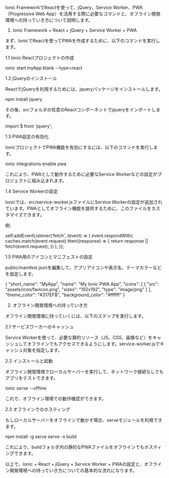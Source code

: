 Ionic FrameworkでReactを使って、jQuery、Service Worker、PWA（Progressive Web App）を活用する際に必要なコマンドと、オフライン開発環境への持っていき方について説明します。

1. Ionic Framework + React + jQuery + Service Worker + PWA

まず、IonicでReactを使ってPWAを作成するために、以下のコマンドを実行します。

1.1 Ionic Reactプロジェクトの作成

ionic start myApp blank --type=react

1.2 jQueryのインストール

ReactでjQueryを利用するためには、jqueryパッケージをインストールします。

npm install jquery

その後、srcフォルダの任意のReactコンポーネントでjqueryをインポートします。

import $ from 'jquery';

1.3 PWA設定の有効化

IonicプロジェクトでPWA機能を有効にするには、以下のコマンドを実行します。

ionic integrations enable pwa

これにより、PWAとして動作するために必要なService Workerなどの設定がプロジェクトに組み込まれます。

1.4 Service Workerの設定

Ionicでは、src/service-worker.jsファイルにService Workerの設定が追加されています。PWAとしてオフライン機能を提供するために、このファイルをカスタマイズできます。

例:

self.addEventListener('fetch', (event) => {
  event.respondWith(
    caches.match(event.request).then((response) => {
      return response || fetch(event.request);
    })
  );
});

1.5 PWA用のアイコンとマニフェストの設定

public/manifest.jsonを編集して、アプリアイコンや表示名、テーマカラーなどを設定します。

{
  "short_name": "MyApp",
  "name": "My Ionic PWA App",
  "icons": [
    {
      "src": "assets/icon/favicon.png",
      "sizes": "192x192",
      "type": "image/png"
    }
  ],
  "theme_color": "#317EFB",
  "background_color": "#ffffff"
}

2. オフライン開発環境への持っていき方

オフライン開発環境に持っていくには、以下のステップを実行します。

2.1 サービスワーカーのキャッシュ

Service Workerを使って、必要な静的リソース（JS、CSS、画像など）をキャッシュしてオフラインでもアクセスできるようにします。service-worker.jsでキャッシュ対象を指定します。

2.2 インストールと起動

オフライン開発環境でローカルサーバーを実行して、ネットワーク接続なしでもアプリをテストできます。

ionic serve --offline

これで、オフライン環境での動作確認ができます。

2.3 オフラインでのホスティング

もしローカルサーバーをオフラインで動かす場合、serveモジュールを利用できます。

npm install -g serve
serve -s build

これにより、buildフォルダ内の静的なPWAファイルをオフラインでもホスティングできます。

以上で、Ionic + React + jQuery + Service Worker + PWAの設定と、オフライン開発環境への持っていき方についての基本的な流れになります。

